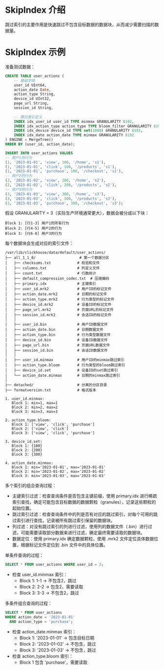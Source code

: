 # SkipIndex 介绍

跳过索引的主要作用是快速跳过不包含目标数据的数据块，从而减少需要扫描的数据量。

# SkipIndex 示例

准备测试数据：

```sql
CREATE TABLE user_actions (
    -- 基础字段
    user_id UInt64,
    action_date Date,
    action_type String,
    device_id UInt32,
    page_url String,
    session_id String,
    
    -- 跳过索引定义
    INDEX idx_user_id user_id TYPE minmax GRANULARITY 8192,
    INDEX idx_action_type action_type TYPE bloom_filter GRANULARITY 8192,
    INDEX idx_device device_id TYPE set(1000) GRANULARITY 8192,
    INDEX idx_date action_date TYPE minmax GRANULARITY 8192
) ENGINE = MergeTree()
ORDER BY (user_id, action_date);

INSERT INTO user_actions VALUES
-- 用户1的行为
(1, '2023-01-01', 'view', 100, '/home', 's1'),
(1, '2023-01-01', 'click', 100, '/products', 's1'),
(1, '2023-01-01', 'purchase', 100, '/checkout', 's1'),
-- 用户2的行为
(2, '2023-01-02', 'view', 200, '/home', 's2'),
(2, '2023-01-02', 'click', 200, '/products', 's2'),
-- 用户3的行为
(3, '2023-01-03', 'view', 300, '/home', 's3'),
(3, '2023-01-03', 'click', 300, '/products', 's3'),
(3, '2023-01-03', 'purchase', 300, '/checkout', 's3');
```

假设 GRANULARITY = 3（实际生产环境通常更大），数据会被分成以下块：

```
Block 1: [行1-3] 用户1的所有行为
Block 2: [行4-5] 用户2的行为
Block 3: [行6-8] 用户3的行为
```

每个数据块会生成对应的索引文件：

```
/var/lib/clickhouse/data/default/user_actions/
├── all_1_1_0/                    # 第一个数据分区
│   ├── checksums.txt            # 校验和文件
│   ├── columns.txt              # 列定义文件
│   ├── count.txt                # 行数统计
│   ├── default_compression_codec.txt  # 压缩编码
│   ├── primary.idx              # 主键索引
│   ├── user_id.mrk2             # 用户ID的标记文件
│   ├── action_date.mrk2         # 日期的标记文件
│   ├── action_type.mrk2         # 行为类型的标记文件
│   ├── device_id.mrk2           # 设备ID的标记文件
│   ├── page_url.mrk2            # 页面URL的标记文件
│   ├── session_id.mrk2          # 会话ID的标记文件
│   │
│   ├── user_id.bin              # 用户ID数据文件
│   ├── action_date.bin          # 日期数据文件
│   ├── action_type.bin          # 行为类型数据文件
│   ├── device_id.bin            # 设备ID数据文件
│   ├── page_url.bin             # 页面URL数据文件
│   ├── session_id.bin           # 会话ID数据文件
│   │
│   ├── user_id.minmax           # 用户ID的minmax跳过索引
│   ├── action_type.bloom        # 行为类型的bloom跳过索引
│   ├── device_id.set            # 设备ID的set跳过索引
│   └── action_date.minmax       # 日期的minmax跳过索引
│
├── detached/                    # 分离的分区目录
├── formatversion.txt            # 格式版本
```

```
1. user_id.minmax:
   Block 1: min=1, max=1
   Block 2: min=2, max=2
   Block 3: min=3, max=3

2. action_type.bloom:
   Block 1: ['view', 'click', 'purchase']
   Block 2: ['view', 'click']
   Block 3: ['view', 'click', 'purchase']

3. device_id.set:
   Block 1: {100}
   Block 2: {200}
   Block 3: {300}

4. action_date.minmax:
   Block 1: min='2023-01-01', max='2023-01-01'
   Block 2: min='2023-01-02', max='2023-01-02'
   Block 3: min='2023-01-03', max='2023-01-03'
```

多个索引的组合查询过程：

- 主键索引过滤：检查查询条件是否包含主键前缀，使用 primary.idx 进行稀疏索引查找，确定可能包含目标数据的数据颗粒（granules），记录这些颗粒的起始位置。
- 跳过索引过滤：检查查询条件中的列是否有对应的跳过索引，对每个可用的跳过索引进行查找，记录被所有跳过索引保留的数据块。
- 列过滤：对没有跳过索引的列进行过滤，使用列的数据文件（.bin）进行过滤，可能需要读取部分数据来进行过滤，确定最终需要读取的数据块。
- 数据定位：使用 primary.idx 确定数据颗粒，使用 .mrk2 文件定位具体数据位置，根据标记文件定位到 .bin 文件中的具体位置。

单条件查询的过程：

```sql
SELECT * FROM user_actions WHERE user_id = 2;
```

- 检查 user_id.minmax 索引：
    - Block 1: 1-1 → 不包含2，跳过
    - Block 2: 2-2 → 包含2，需要读取
    - Block 3: 3-3 → 不包含2，跳过

多条件组合查询的过程：

```sql
SELECT * FROM user_actions 
WHERE action_date = '2023-01-01' 
  AND action_type = 'purchase';
```

- 检查 action_date.minmax 索引：
    - Block 1: '2023-01-01' → 包含目标日期
    - Block 2: '2023-01-02' → 不包含，跳过
    - Block 3: '2023-01-03' → 不包含，跳过
- 检查 action_type.bloom 索引：
    - Block 1 包含 'purchase'，需要读取

